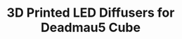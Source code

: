 ---
layout: blogpost
title: 3D Printed LED Diffusers for Deadmau5 Cube
category: blog
topic: Deadmau5 Cube
tags: [Electronics, 3D Printing]
---